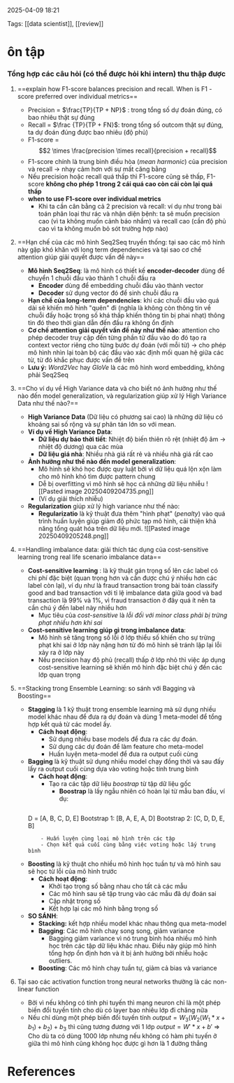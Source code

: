 2025-04-09 18:21


Tags: [[data scientist]], [[review]] 

# ôn tập
### Tổng hợp các câu hỏi (có thể được hỏi khi intern) thu thập được 

1. ==explain how F1-score balances precision and recall. When is F1 - score preferred over individual metrics==
	- Precision = $\frac{TP}{TP + NP}$ : trong tổng số dự đoán đúng, có bao nhiêu thật sự đúng
	- Recall = $\frac {TP}{TP + FN}$: trong tổng số outcom thật sự đúng, ta dự đoán đúng được bao nhiêu (độ phủ)
	- F1-score = $$2 \times \frac{precision \times recall}{precision + recall}$$
	- F1-score chính là trung bình điều hòa (*mean harmonic*) của precision và recall -> nhạy cảm hơn với sự mất căng bằng
	- Nếu precision hoặc recall quá thấp thì F1-score cũng sẽ thấp, F1-score **không cho phép 1 trong 2 cái quá cao còn cái còn lại quá thấp**
	- **when to use F1-score over individual metrics** 
		- Khi ta cần cân bằng cả 2 precision và recall: ví dụ như trong bài toán phân loại thư rác và nhận diện bệnh: ta sẽ muốn precision cao (vì ta không muốn cảnh báo nhầm) và recall cao (cần độ phủ cao vì ta không muốn bỏ sót trường hợp nào)
2. ==Hạn chế của các mô hình Seq2Seq truyền thống: tại sao các mô hình này gặp khó khăn với long term dependencies và tại sao cơ chế attention giúp giải quyết được vấn đề này==
	- **Mô hình Seq2Seq**: là mô hình có thiết kế **encoder-decoder** dùng để chuyển 1 chuỗi đầu vào thành 1 chuỗi đầu ra
		- **Encoder** dùng để embedding chuỗi đầu vào thành vector
		- **Decoder** sử dụng vector đó để sinh chuỗi đầu ra
	- **Hạn chế của long-term dependencies**: khi các chuỗi đầu vào quá dài sẽ khiến mô hình "quên" đi (nghĩa là không còn thông tin về chuỗi đấy hoặc trọng số khá thấp khiến thông tin bị phai nhạt) thông tin đó theo thời gian dẫn đến đầu ra không ổn định
	- **Cơ chế attention giải quyết vấn đề này như thế nào**: attention cho phép decoder truy cập đến từng phần tử đầu vào do đó tạo ra context vector riêng cho từng bước dự đoán (với mỗi từ) -> cho phép mô hình nhìn lại toàn bộ các đầu vào xác định mối quan hệ giữa các từ, từ đó khắc phục được vấn đề trên
	- **Lưu ý:** *Word2Vec* hay *GloVe* là các mô hình word embedding, không phải Seq2Seq
3. ==Cho ví dụ về High Variance data và cho biết nó ảnh hưởng như thế nào đến model generalization, và regularization giúp xử lý High Variance Data như thế nào?==
	- **High Variance Data** (Dữ liệu có phương sai cao) là những dữ liệu có khoảng sai số rộng và sự phân tán lớn so với mean.
	- **Ví dụ về High Variance Data**: 
		-  **Dữ liệu dự báo thời tiết**: Nhiệt độ biến thiên rõ rệt (nhiệt độ âm -> nhiệt độ dương) qua các mùa 
		- **Dữ liệu giá nhà**: Nhiều nhà giá rất rẻ và nhiều nhà giá rất cao 
	- **Ảnh hưởng như thế nào đến model generalization**: 
		- Mô hình sẽ khó học được quy luật bởi vì dữ liệu quá lộn xộn làm cho mô hình khó tìm được pattern chung 
		- Dễ bị overfitting vì mô hình sẽ học cả những dữ liệu nhiễu 
		![[Pasted image 20250409204735.png]]
		- (Ví dụ giải thích nhiễu)
	- **Regularization** giúp xử lý high variance như thế nào: 
		- **Regularizatio** là kỹ thuật đưa thêm "hình phạt" (*penalty*) vào quá trình huấn luyện giúp giảm độ phức tạp mô hình, cải thiện khả năng tổng quát hóa trên dữ liệu mới.
		![[Pasted image 20250409205248.png]]

4. ==Handling imbalance data: giải thích tác dụng của cost-sensitive learning trong real life scenario imbalance data==
	- **Cost-sensitive learning** : là kỹ thuật gán trọng số lên các label có chi phí đặc biệt (quan trọng hơn và cần được chú ý nhiều hơn các label còn lại), ví dụ như là fraud transaction trong bài toán classify good and bad transaction với tỉ lệ imbalance data giữa good và bad transaction là 99% và 1%, vì fraud transaction ở đây quá ít nên ta cần chú ý đến label này nhiều hơn
		- Mục tiêu của *cost-sensitive* là *lỗi đối với minor class phải bị trừng phạt nhiều hơn khi sai*
	- **Cost-sensitive learning giúp gì trong imbalance data**: 
		- Mô hình sẽ tăng trọng số lỗi ở lớp thiểu số khiến cho sự trừng phạt khi sai ở lớp này nặng hơn từ đó mô hình sẽ tránh lặp lại lỗi xảy ra ở lớp này
		- Nếu precision hay độ phủ (recall) thấp ở lớp nhỏ  thì việc áp dụng cost-sensitive learning sẽ khiến mô hình đặc biệt chú ý đến các lớp quan trọng
5. ==Stacking trong Ensemble Learning: so sánh với Bagging và Boosting==
	- **Stagging** là 1 kỹ thuật trong ensemble learning mà sử dụng nhiều model khác nhau để đưa ra dự đoán và dùng 1 meta-model để tổng hợp kết quả từ các model ấy.
		- **Cách hoạt động**:
			- Sử dụng nhiều base models để đưa ra các dự đoán.
			- Sử dụng các dự đoán để làm feature cho meta-model
			- Huấn luyện meta-model để đưa ra output cuối cùng
	- **Bagging** là kỹ thuật sử dụng nhiều model chạy đồng thời và sau đấy lấy ra output cuối cùng dựa vào voting hoặc tính trung bình 
		- **Cách hoạt động**:
			- Tạo ra các tập dữ liệu *boostrap* từ tập dữ liệu gốc 
				- **Boostrap** là lấy ngẫu nhiên có hoàn lại từ mẫu ban đầu, ví dụ:
				``` python 
		D = [A, B, C, D, E]
		Bootstrap 1: [B, A, E, A, D]
		Bootstrap 2: [C, D, D, E, B]
		```
			- Huấn luyện cùng loại mô hình trên các tập
			- Chọn kết quả cuối cùng bằng việc voting hoặc lấy trung bình
	- **Boosting** là kỹ thuật cho nhiều mô hình học tuần tự và mô hình sau sẽ học từ lỗi của mô hình trước 
		- **Cách hoạt động**:
			- Khởi tạo trọng số bằng nhau cho tất cả các mẫu
			- Các mô hình sau sẽ tập trung vào các mẫu đã dự đoán sai
			- Cập nhật trọng số
			- Kết hợp lại các mô hình bằng trọng số
	- **SO SÁNH**: 
		- **Stacking:** kết hợp nhiều model khác nhau thông qua meta-model
		- **Bagging**: Các mô hình chaỵ song song,  giảm variance
			- Bagging giảm variance vì nó trung bình hóa nhiều mô hình học trên các tập dữ liệu khác nhau. Điều này giúp mô hình tổng hợp ổn định hơn và ít bị ảnh hưởng bởi nhiễu hoặc outliers.
		- **Boosting**: Các mô hình chạy tuần tự,  giảm cả bias và variance
6. Tại sao các activation function trong neural networks thường là các non-linear function
	- Bởi vì nếu không có tính phi tuyến thì mạng neuron chỉ là một phép biến đổi tuyến tính cho dù có layer bao nhiêu lớp đi chăng nữa 
	- Nếu chỉ dùng một phép biến đổi tuyến tính $output = W_3(W_2(W_1*x+b_1)+b_2)+b_3$ thì cũng tương đương với 1 lớp $output = W'*x+b'$
	=> Cho dù ta có dùng 1000 lớp nhưng nếu không có hàm phi tuyến ở giữa thì mô hình cũng không học được gì hơn là 1 đường thẳng 
# References 
